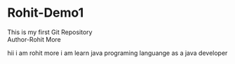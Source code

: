 # Rohit-Demo1
This is my first Git Repository
<br>
Author-Rohit More
<title>Hello</title>
<p> hii i am rohit more i am learn java programing languange as a java developer</p>

